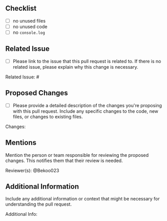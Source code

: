 ## Checklist
- [ ] no unused files
- [ ] no unused code
- [ ] no `console.log`

## Related Issue
- [ ] Please link to the issue that this pull request is related to. If there is no related issue, please explain why this change is necessary.

Related Issue: #

## Proposed Changes
- [ ] Please provide a detailed description of the changes you're proposing with this pull request. Include any specific changes to the code, new files, or changes to existing files.

Changes: 

## Mentions
Mention the person or team responsible for reviewing the proposed changes. This notifies them that their review is needed.

Reviewer(s): @Bekoo023

## Additional Information
Include any additional information or context that might be necessary for understanding the pull request.

Additional Info:

